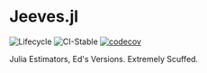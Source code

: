 # Jeeves.jl

![Lifecycle](https://img.shields.io/badge/lifecycle-experimental-orange.svg)<!--
![Lifecycle](https://img.shields.io/badge/lifecycle-maturing-blue.svg)
![Lifecycle](https://img.shields.io/badge/lifecycle-stable-green.svg)
![Lifecycle](https://img.shields.io/badge/lifecycle-retired-orange.svg)
![Lifecycle](https://img.shields.io/badge/lifecycle-archived-red.svg)
![Lifecycle](https://img.shields.io/badge/lifecycle-dormant-blue.svg) -->
![CI-Stable](https://github.com/EdJeeOnGitHub/Jeeves/actions/workflows/CI.yml/badge.svg)
[![codecov](https://codecov.io/gh/EdJeeOnGitHub/Jeeves/branch/main/graph/badge.svg?token=7OZ3FXD3NF)](https://codecov.io/gh/EdJeeOnGitHub/Jeeves)
<!--
[![Documentation](https://img.shields.io/badge/docs-stable-blue.svg)](https://EdJeeOnGitHub.github.io/Jeeves.jl/stable)
[![Documentation](https://img.shields.io/badge/docs-master-blue.svg)](https://EdJeeOnGitHub.github.io/Jeeves.jl/dev)
-->
Julia Estimators, Ed's Versions. Extremely Scuffed.
